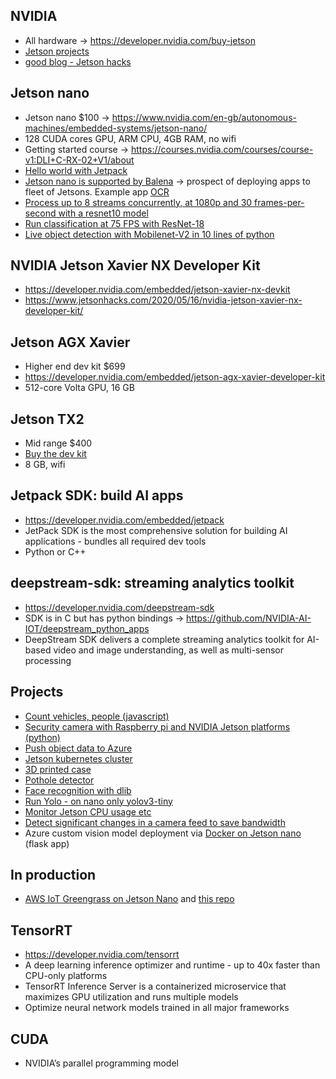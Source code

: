 ## NVIDIA
* All hardware -> https://developer.nvidia.com/buy-jetson
* [Jetson projects](https://developer.nvidia.com/embedded/community/jetson-projects)
* [good blog - Jetson hacks](https://www.jetsonhacks.com/)

## Jetson nano
* Jetson nano $100 -> https://www.nvidia.com/en-gb/autonomous-machines/embedded-systems/jetson-nano/
* 128 CUDA cores GPU, ARM CPU, 4GB RAM, no wifi
* Getting started course -> https://courses.nvidia.com/courses/course-v1:DLI+C-RX-02+V1/about
* [Hello world with Jetpack](https://github.com/dusty-nv/jetson-inference#hello-ai-world)
* [Jetson nano is supported by Balena](https://www.balena.io/docs/reference/hardware/devices/) -> prospect of deploying apps to fleet of Jetsons. Example app [OCR](https://github.com/ricktorzynski/balena-ocr-tesseract-docker)
* [Process up to 8 streams concurrently, at 1080p and 30 frames-per-second with a resnet10 model](https://github.com/Azure-Samples/NVIDIA-Deepstream-Azure-IoT-Edge-on-a-NVIDIA-Jetson-Nano)
* [Run classification at 75 FPS with ResNet-18](https://github.com/dusty-nv/jetson-inference/blob/master/docs/imagenet-camera-2.md)
* [Live object detection with Mobilenet-V2 in 10 lines of python](https://github.com/dusty-nv/jetson-inference/blob/master/docs/detectnet-example-2.md)

## NVIDIA Jetson Xavier NX Developer Kit
* https://developer.nvidia.com/embedded/jetson-xavier-nx-devkit
* https://www.jetsonhacks.com/2020/05/16/nvidia-jetson-xavier-nx-developer-kit/

## Jetson AGX Xavier
* Higher end dev kit $699
* https://developer.nvidia.com/embedded/jetson-agx-xavier-developer-kit
* 512-core Volta GPU, 16 GB

## Jetson TX2
* Mid range $400
* [Buy the dev kit](https://developer.nvidia.com/embedded/jetson-tx2-developer-kit)
* 8 GB, wifi

## Jetpack SDK: build AI apps
* https://developer.nvidia.com/embedded/jetpack
* JetPack SDK is the most comprehensive solution for building AI applications - bundles all required dev tools
* Python or C++

## deepstream-sdk: streaming analytics toolkit
* https://developer.nvidia.com/deepstream-sdk
* SDK is in C but has python bindings -> https://github.com/NVIDIA-AI-IOT/deepstream_python_apps
* DeepStream SDK delivers a complete streaming analytics toolkit for AI-based video and image understanding, as well as multi-sensor processing

## Projects
* [Count vehicles, people (javascript)](https://github.com/opendatacam/opendatacam)
* [Security camera with Raspberry pi and NVIDIA Jetson platforms (python)](https://github.com/dataplayer12/homesecurity)
* [Push object data to Azure](https://www.hackster.io/pjdecarlo/intelligent-closed-circuit-tv-with-azure-and-nvidia-jetson-6df06f)
* [Jetson kubernetes cluster](https://medium.com/jit-team/building-a-gpu-enabled-kubernets-cluster-for-machine-learning-with-nvidia-jetson-nano-7b67de74172a)
* [3D printed case](https://cults3d.com/en/3d-model/tool/jetson-nano-case)
* [Pothole detector](https://github.com/JordanMicahBennett/Smart-Ai-Pothole-Detector------Powered-by-Tensorflow-TensorRT-on-Google-Colab-and-or-Jetson-Nano)
* [Face recognition with dlib](https://medium.com/@ageitgey/build-a-hardware-based-face-recognition-system-for-150-with-the-nvidia-jetson-nano-and-python-a25cb8c891fd)
* [Run Yolo - on nano only yolov3-tiny](https://pysource.com/2019/08/29/yolo-v3-install-and-run-yolo-on-nvidia-jetson-nano-with-gpu/?unapproved=1323&moderation-hash=175e57f50e7350d7d591c5db18ba8fbb#comment-1323)
* [Monitor Jetson CPU usage etc](https://github.com/rbonghi/jetson_stats)
* [Detect significant changes in a camera feed to save bandwidth](https://www.hackster.io/smellslikeml/saving-bandwidth-with-anomaly-detection-16eb67)
* Azure custom vision model deployment via [Docker on Jetson nano](https://medium.com/microsoftazure/running-a-gpu-enabled-azure-custom-vision-docker-container-on-a-nvidia-jetson-nano-db8747b00b4f) (flask app)

## In production
* [AWS IoT Greengrass on Jetson Nano](https://info.nvidia.com/deploy-ai-with-aws-ml-iot-services-on-nvidia-jetson-nano.html?ondemandrgt=yes) and [this repo](https://github.com/mahendrabairagi/AWS_ML_At_Edge_With_NVIDIA_Jetson_Nano)

## TensorRT
* https://developer.nvidia.com/tensorrt
* A deep learning inference optimizer and runtime - up to 40x faster than CPU-only platforms
* TensorRT Inference Server is a containerized microservice that maximizes GPU utilization and runs multiple models 
* Optimize neural network models trained in all major frameworks

## CUDA
* NVIDIA’s parallel programming model